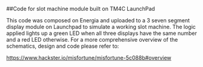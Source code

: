 ##Code for slot machine module built on TM4C LaunchPad 

This code was composed on Energia and uploaded to a 3 seven segment display module on Launchpad to simulate a working slot machine. The logic applied lights up a green LED when all three displays have the same number and a red LED otherwise. For a more comprehensive overview of the schematics, design and code please refer to:

https://www.hackster.io/misfortune/misfortune-5c088b#overview
